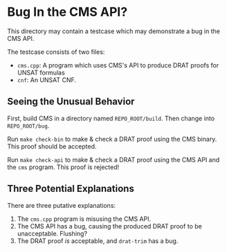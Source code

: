 # Bug In the CMS API?

This directory may contain a testcase which may demonstrate a bug in the CMS
API.

The testcase consists of two files:

   * `cms.cpp`: A program which uses CMS's API to produce DRAT proofs for UNSAT
     formulas
   * `cnf`: An UNSAT CNF.

## Seeing the Unusual Behavior

First, build CMS in a directory named `REPO_ROOT/build`. Then change into
`REPO_ROOT/bug`.

Run `make check-bin` to make & check a DRAT proof using the CMS binary.
This proof should be accepted.

Run `make check-api` to make & check a DRAT proof using the CMS API and
the `cms` program. This proof is rejected!

## Three Potential Explanations

There are three putative explanations:

   1. The `cms.cpp` program is misusing the CMS API.
   2. The CMS API has a bug, causing the produced DRAT proof to be
      unacceptable. Flushing?
   3. The DRAT proof *is* acceptable, and `drat-trim` has a bug.

